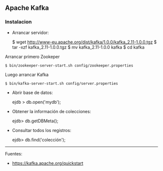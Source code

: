 ## Apache Kafka

### Instalacion

+ Arrancar servidor:

    $ wget http://www-eu.apache.org/dist/kafka/1.0.0/kafka_2.11-1.0.0.tgz
    $ tar -xzf kafka_2.11-1.0.0.tgz
    $ mv kafka_2.11-1.0.0 kafka
    $ cd kafka
    
Arrancar primero Zookeper    
    
    $ bin/zookeeper-server-start.sh config/zookeeper.properties

Luego arrancar Kafka

    $ bin/kafka-server-start.sh config/server.properties

+ Abrir base de datos:

    ejdb > db.open('mydb');
    
+ Obtener la información de colecciones:

    ejdb> db.getDBMeta();

+ Consultar todos los registros:

    ejdb> db.find('colección');
---

Fuentes:

+ https://kafka.apache.org/quickstart